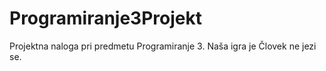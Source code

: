 # Programiranje3Projekt
Projektna naloga pri predmetu Programiranje 3. Naša igra je Človek ne jezi se.
